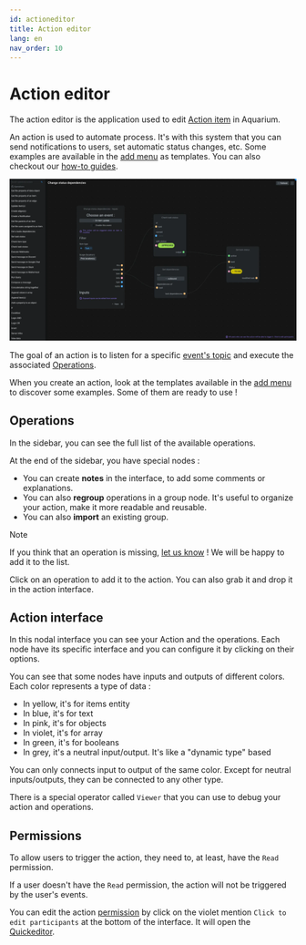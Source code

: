 ```yaml
---
id: actioneditor
title: Action editor
lang: en
nav_order: 10
---
```


# Action editor

The action editor is the application used to edit [Action item](../items/action.md) in Aquarium.

An action is used to automate process. It's with this system that you can send notifications to users, set automatic status changes, etc. Some examples are available in the [add menu](./addmenu.md#form-creation) as templates. You can also checkout our [how-to guides](../../examples/index.md).

![Action editor](../../_medias/screenshots/actioneditor.webp)

The goal of an action is to listen for a specific [event's topic](./domain.md#events) and execute the associated [Operations](../items/operation.md).

When you create an action, look at the templates available in the [add menu](./addmenu.md#form-creation) to discover some examples. Some of them are ready to use !


## Operations

In the sidebar, you can see the full list of the available operations.

At the end of the sidebar, you have special nodes :

- You can create **notes** in the interface, to add some comments or explanations.
- You can also **regroup** operations in a group node. It's useful to organize your action, make it more readable and reusable.
- You can also **import** an existing group.

> [!note]
> If you think that an operation is missing, [let us know](../../contact.md) ! We will be happy to add it to the list.

Click on an operation to add it to the action. You can also grab it and drop it in the action interface.

## Action interface

In this nodal interface you can see your Action and the operations. Each node have its specific interface and you can configure it by clicking on their options.

You can see that some nodes have inputs and outputs of different colors. Each color represents a type of data :

- <span style="color: var(--yellow-50);">In yellow</span>, it's for items entity
- <span style="color: var(--blue-50);">In blue</span>, it's for text
- <span style="color: var(--pink-50);">In pink</span>, it's for objects
- <span style="color: var(--grape-50);">In violet</span>, it's for array
- <span style="color: var(--green-50);">In green</span>, it's for booleans
- <span style="color: var(--text-20);">In grey</span>, it's a neutral input/output. It's like a "dynamic type" based

You can only connects input to output of the same color. Except for neutral inputs/outputs, they can be connected to any other type.

There is a special operator called `Viewer` that you can use to debug your action and operations.

## Permissions

To allow users to trigger the action, they need to, at least, have the `Read` permission.

If a user doesn't have the `Read` permission, the action will not be triggered by the user's events.

You can edit the action [permission](../items/index.md#permissions) by click on the violet mention `Click to edit participants` at the bottom of the interface. It will open the [Quickeditor](./quickeditor.md#participants).
